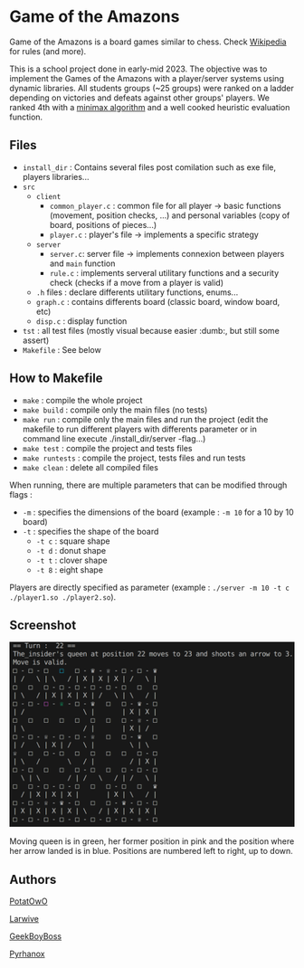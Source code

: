 # Game of the Amazons

Game of the Amazons is a board games similar to chess. Check [Wikipedia](https://en.wikipedia.org/wiki/Game_of_the_Amazons) for rules (and more).

This is a school project done in early-mid 2023. The objective was to implement the Games of the Amazons with a player/server systems using dynamic libraries. All students groups (~25 groups) were ranked on a ladder depending on victories and defeats against other groups' players.
We ranked 4th with a [minimax algorithm](https://en.wikipedia.org/wiki/Minimax) and a well cooked heuristic evaluation function.



## Files

- `install_dir` : Contains several files post comilation such as exe file, players libraries...
- `src`
  - `client`
    - `common_player.c` : common file for all player &rarr; basic functions (movement, position checks, ...) and personal variables (copy of board, positions of pieces...)
    - `player.c` : player's file &rarr; implements a specific strategy
  - `server`
    - `server.c`: server file &rarr; implements connexion between players and `main` function
    - `rule.c` : implements serveral utilitary functions and a security check (checks if a move from a player is valid)
  - `.h` files : declare differents utilitary functions, enums...
  - `graph.c` : contains differents board (classic board, window board, etc)
  - `disp.c` : display function
- `tst` : all test files (mostly visual because easier :dumb:, but still some assert)
- `Makefile` : See below


## How to Makefile

- `make` : compile the whole project
- `make build` : compile only the main files (no tests)
- `make run` : compile only the main files and run the project (edit the makefile to run different players with differents parameter or in command line execute ./install_dir/server -flag...)
- `make test` : compile the project and tests files
- `make runtests` : compile the project, tests files and run tests
- `make clean` : delete all compiled files

When running, there are multiple parameters that can be modified through flags :
- `-m` : specifies the dimensions of the board (example : `-m 10` for a 10 by 10 board)
- `-t` : specifies the shape of the board
  - `-t c` : square shape
  - `-t d` : donut shape
  - `-t t` : clover shape
  - `-t 8` : eight shape

Players are directly specified as parameter (example : `./server -m 10 -t c ./player1.so ./player2.so`).


## Screenshot
![screenshot](screenshot.png)

Moving queen is in green, her former position in pink and the position where her arrow landed is in blue.
Positions are numbered left to right, up to down.


## Authors

[PotatOwO](https://github.com/UnePatate5010)

[Larwive](https://github.com/Larwive)

[GeekBoyBoss](https://github.com/GeeKboy2)

[Pyrhanox](https://github.com/Pyrhanox)

